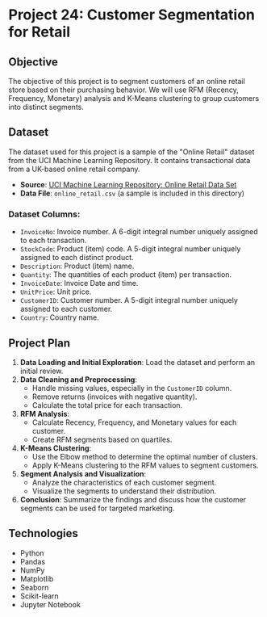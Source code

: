 # Project 24: Customer Segmentation for Retail

## Objective
The objective of this project is to segment customers of an online retail store based on their purchasing behavior. We will use RFM (Recency, Frequency, Monetary) analysis and K-Means clustering to group customers into distinct segments.

## Dataset
The dataset used for this project is a sample of the "Online Retail" dataset from the UCI Machine Learning Repository. It contains transactional data from a UK-based online retail company.

- **Source**: [UCI Machine Learning Repository: Online Retail Data Set](http://archive.ics.uci.edu/ml/datasets/Online+Retail)
- **Data File**: `online_retail.csv` (a sample is included in this directory)

### Dataset Columns:
- `InvoiceNo`: Invoice number. A 6-digit integral number uniquely assigned to each transaction.
- `StockCode`: Product (item) code. A 5-digit integral number uniquely assigned to each distinct product.
- `Description`: Product (item) name.
- `Quantity`: The quantities of each product (item) per transaction.
- `InvoiceDate`: Invoice Date and time.
- `UnitPrice`: Unit price.
- `CustomerID`: Customer number. A 5-digit integral number uniquely assigned to each customer.
- `Country`: Country name.

## Project Plan
1.  **Data Loading and Initial Exploration**: Load the dataset and perform an initial review.
2.  **Data Cleaning and Preprocessing**:
    -   Handle missing values, especially in the `CustomerID` column.
    -   Remove returns (invoices with negative quantity).
    -   Calculate the total price for each transaction.
3.  **RFM Analysis**:
    -   Calculate Recency, Frequency, and Monetary values for each customer.
    -   Create RFM segments based on quartiles.
4.  **K-Means Clustering**:
    -   Use the Elbow method to determine the optimal number of clusters.
    -   Apply K-Means clustering to the RFM values to segment customers.
5.  **Segment Analysis and Visualization**:
    -   Analyze the characteristics of each customer segment.
    -   Visualize the segments to understand their distribution.
6.  **Conclusion**: Summarize the findings and discuss how the customer segments can be used for targeted marketing.

## Technologies
- Python
- Pandas
- NumPy
- Matplotlib
- Seaborn
- Scikit-learn
- Jupyter Notebook
